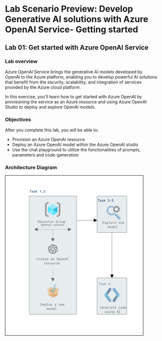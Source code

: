 # Lab Scenario Preview: Develop Generative AI solutions with Azure OpenAI Service- Getting started

## Lab 01: Get started with Azure OpenAI Service

### Lab overview

Azure OpenAI Service brings the generative AI models developed by OpenAI to the Azure platform, enabling you to develop powerful AI solutions that benefit from the security, scalability, and integration of services provided by the Azure cloud platform. 

In this exercise, you'll learn how to get started with Azure OpenAI by provisioning the service as an Azure resource and using Azure OpenAI Studio to deploy and explore OpenAI models.

### Objectives

After you complete this lab, you will be able to:

-   Provision an Azure OpenAI resource
-   Deploy an Azure OpenAI model within the Azure OpenAI studio
-   Use the chat playground to utilize the functionalities of prompts, parameters and code-generation

### Architecture Diagram

  ![](media/lab-01-ad.PNG "Architecture Diagram")
